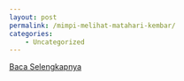 ```yaml
---
layout: post
permalink: /mimpi-melihat-matahari-kembar/
categories:
    - Uncategorized
---
```


[Baca Selengkapnya](/03)